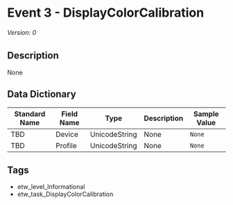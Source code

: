 # Event 3 - DisplayColorCalibration
###### Version: 0

## Description
None

## Data Dictionary
|Standard Name|Field Name|Type|Description|Sample Value|
|---|---|---|---|---|
|TBD|Device|UnicodeString|None|`None`|
|TBD|Profile|UnicodeString|None|`None`|

## Tags
* etw_level_Informational
* etw_task_DisplayColorCalibration